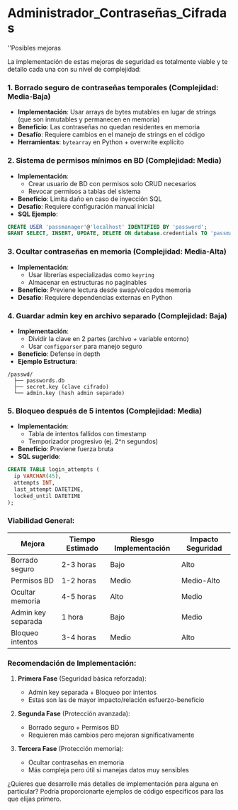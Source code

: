 # Administrador_Contraseñas_Cifradas


''Posibles mejoras

La implementación de estas mejoras de seguridad es totalmente viable y te detallo cada una con su nivel de complejidad:

### 1. **Borrado seguro de contraseñas temporales** (Complejidad: Media-Baja)
- **Implementación**: Usar arrays de bytes mutables en lugar de strings (que son inmutables y permanecen en memoria)
- **Beneficio**: Las contraseñas no quedan residentes en memoria
- **Desafío**: Requiere cambios en el manejo de strings en el código
- **Herramientas**: `bytearray` en Python + overwrite explícito

### 2. **Sistema de permisos mínimos en BD** (Complejidad: Media)
- **Implementación**:
  - Crear usuario de BD con permisos solo CRUD necesarios
  - Revocar permisos a tablas del sistema
- **Beneficio**: Limita daño en caso de inyección SQL
- **Desafío**: Requiere configuración manual inicial
- **SQL Ejemplo**: 
```sql
CREATE USER 'passmanager'@'localhost' IDENTIFIED BY 'password';
GRANT SELECT, INSERT, UPDATE, DELETE ON database.credentials TO 'passmanager'@'localhost';
```

### 3. **Ocultar contraseñas en memoria** (Complejidad: Media-Alta)
- **Implementación**:
  - Usar librerías especializadas como `keyring`
  - Almacenar en estructuras no paginables
- **Beneficio**: Previene lectura desde swap/volcados memoria
- **Desafío**: Requiere dependencias externas en Python

### 4. **Guardar admin key en archivo separado** (Complejidad: Baja)
- **Implementación**:
  - Dividir la clave en 2 partes (archivo + variable entorno)
  - Usar `configparser` para manejo seguro
- **Beneficio**: Defense in depth
- **Ejemplo Estructura**:
```
/passwd/
  ├── passwords.db
  ├── secret.key (clave cifrado)
  └── admin.key (hash admin separado)
```

### 5. **Bloqueo después de 5 intentos** (Complejidad: Media)
- **Implementación**:
  - Tabla de intentos fallidos con timestamp
  - Temporizador progresivo (ej. 2^n segundos)
- **Beneficio**: Previene fuerza bruta
- **SQL sugerido**:
```sql
CREATE TABLE login_attempts (
  ip VARCHAR(45),
  attempts INT,
  last_attempt DATETIME,
  locked_until DATETIME
);
```

### Viabilidad General:
| Mejora            | Tiempo Estimado | Riesgo Implementación | Impacto Seguridad |
|-------------------|-----------------|-----------------------|-------------------|
| Borrado seguro    | 2-3 horas       | Bajo                  | Alto              |
| Permisos BD       | 1-2 horas       | Medio                 | Medio-Alto        |
| Ocultar memoria   | 4-5 horas       | Alto                  | Medio             |
| Admin key separada| 1 hora          | Bajo                  | Medio             |
| Bloqueo intentos  | 3-4 horas       | Medio                 | Alto              |

### Recomendación de Implementación:
1. **Primera Fase** (Seguridad básica reforzada):
   - Admin key separada + Bloqueo por intentos
   - Estas son las de mayor impacto/relación esfuerzo-beneficio

2. **Segunda Fase** (Protección avanzada):
   - Borrado seguro + Permisos BD
   - Requieren más cambios pero mejoran significativamente

3. **Tercera Fase** (Protección memoria):
   - Ocultar contraseñas en memoria
   - Más compleja pero útil si manejas datos muy sensibles

¿Quieres que desarrolle más detalles de implementación para alguna en particular? Podría proporcionarte ejemplos de código específicos para las que elijas primero.
